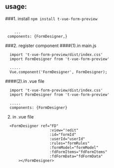 ## usage:
###1. install
`` npm install t-vue-form-preview ``

```

    ...
 components: {FormDesigner,}
```

###2. register component
####(1).in main.js
```
  import 't-vue-form-preview/dist/index.css'
  import FormDesigner from 't-vue-form-preview'
   
  .....
  Vue.component('FormDesigner', FormDesigner);

```
    
####(2).in .vue file
```
  import 't-vue-form-preview/dist/index.css'
  import FormDesigner from 't-vue-form-preview'
   
  .....
  components: {FormDesigner}

```
2. in .vue file
```
  <FormDesigner ref="FD"
                    :view="!edit"
                    :id="formId"
                    :userId="userId"
                    :rules="formRules"
                    :formModel="formModel"
                    :fdFormItems="fdFormItems"
                    :fdFormData="fdFormData"
      ></FormDesigner>

```
